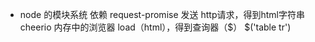 - node 的模块系统
   依赖 request-promise 发送 http请求，得到html字符串
   cheerio 内存中的浏览器 load（html），得到查询器（$）
   $('table tr')